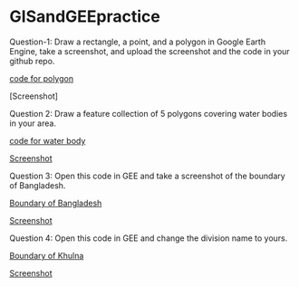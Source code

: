 # GISandGEEpractice
Question-1: Draw a rectangle, a point, and a polygon in Google Earth Engine, take a screenshot, and upload the screenshot and the code in your github repo.

[code for polygon](https://code.earthengine.google.com/0eaec9c7b968d426276f3f00269085bc)

[Screenshot]

Question 2: Draw a feature collection of 5 polygons covering water bodies in your area.

[code for water body](https://code.earthengine.google.com/36c558e17a7142b3d48029ebe621a245)

[Screenshot](https://github.com/Anamikachow56/Assignment-8--GIS-Data-Type-and-vector-data-in-GEE/blob/673bf44efc0ef309acaec708d9d827a27329da1e/waterbody%20(2).png)



Question 3:
Open this code in GEE and take a screenshot of the boundary of Bangladesh.

[Boundary of Bangladesh](https://code.earthengine.google.com/cf8b23f4e5d1dac64a331b0b89f18232?fbclid=IwAR1w-F30pmcyN0uvxB1UgO6hHXfrTXSrJWbjWIBY2y0WurbA5oI_yJxm990)

[Screenshot](https://github.com/Anamikachow56/Assignment-8--GIS-Data-Type-and-vector-data-in-GEE/blob/e1a4971745486e3eaeebcd3d9b50c9da7ca2c496/Bondary%20of%20Bangladesh.png)

Question 4:
Open this code in GEE and change the division name to yours. 

[Boundary of Khulna](https://code.earthengine.google.com/579bbfa60e88f873fa22ba2707a1d59b?fbclid=IwAR1w-F30pmcyN0uvxB1UgO6hHXfrTXSrJWbjWIBY2y0WurbA5oI_yJxm990)

[Screenshot](https://github.com/Anamikachow56/Assignment-8--GIS-Data-Type-and-vector-data-in-GEE/blob/141880b2452d934258585349a68c082f759e298c/boundary%20of%20division.png)

